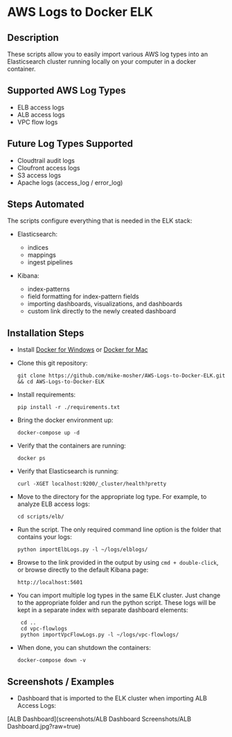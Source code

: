# AWS Logs to Docker ELK

## Description

These scripts allow you to easily import various AWS log types into an Elasticsearch cluster running locally on your computer in a docker container.  


## Supported AWS Log Types

 - ELB access logs
 - ALB access logs
 - VPC flow logs
 
 
## Future Log Types Supported

 - Cloudtrail audit logs
 - Cloufront access logs
 - S3 access logs
 - Apache logs (access_log / error_log)


## Steps Automated

The scripts configure everything that is needed in the ELK stack: 

 - Elasticsearch:
   - indices
   - mappings
   - ingest pipelines
   
 - Kibana:
   - index-patterns
   - field formatting for index-pattern fields
   - importing dashboards, visualizations, and dashboards
   - custom link directly to the newly created dashboard
 

## Installation Steps

 - Install [Docker for Windows][docker-for-windows] or [Docker for Mac][docker-for-mac]
 - Clone this git repository:
 
   ` git clone https://github.com/mike-mosher/AWS-Logs-to-Docker-ELK.git && cd AWS-Logs-to-Docker-ELK `

 - Install requirements:
 
   ` pip install -r ./requirements.txt `
  
 - Bring the docker environment up:
 
   ` docker-compose up -d `
  
 - Verify that the containers are running:
 
   ` docker ps `
  
 - Verify that Elasticsearch is running:
 
   ` curl -XGET localhost:9200/_cluster/health?pretty `
  
 - Move to the directory for the appropriate log type. For example, to analyze ELB access logs:
 
   ` cd scripts/elb/ `
   
 - Run the script.  The only required command line option is the folder that contains your logs:
 
   ` python importElbLogs.py -l ~/logs/elblogs/ `
  
 - Browse to the link provided in the output by using `cmd + double-click`, or browse directly to the default Kibana page:
 
   ` http://localhost:5601 `
  
 - You can import multiple log types in the same ELK cluster.  Just change to the appropriate folder and run the python script.  These logs will be kept in a separate index with separate dashboard elements:
 
   ```
    cd ..
    cd vpc-flowlogs
    python importVpcFlowLogs.py -l ~/logs/vpc-flowlogs/ 
   ```
   
 - When done, you can shutdown the containers:
 
   ` docker-compose down -v `
  

## Screenshots / Examples

 - Dashboard that is imported to the ELK cluster when importing ALB Access Logs:
 
[ALB Dashboard](screenshots/ALB Dashboard Screenshots/ALB Dashboard.jpg?raw=true)
 
 
 
 

 

[docker-for-windows]: https://docs.docker.com/docker-for-windows/install/#download-docker-for-windows
[docker-for-mac]: https://docs.docker.com/docker-for-mac/install/#download-docker-for-mac
